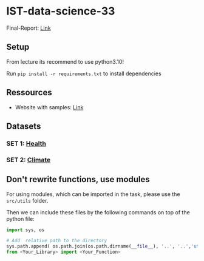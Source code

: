 # IST-data-science-33

Final-Report: [Link](https://www.overleaf.com/1932411886vvfcqbrbrcfq)

## Setup

From lecture its recommend to use python3.10!

Run `pip install -r requirements.txt` to install dependencies

## Ressources

- Website with samples: [Link](http://web.ist.utl.pt/~claudia.antunes/DSLabs/)

## Datasets

### SET 1: [Health](https://www.kaggle.com/datasets/brandao/diabetes)

### SET 2: [Climate](https://www.kaggle.com/datasets/cdminix/us-drought-meteorological-data)

## Don't rewrite functions, use modules

For using modules, which can be imported in the task, please use the `src/utils` folder.

Then we can include these files by the following commands on top of the python file:

```python
import sys, os

# Add  relative path to the directory
sys.path.append( os.path.join(os.path.dirname(__file__), '..', '..','utils') )
from <Your_Library> import <Your_Function>
```
